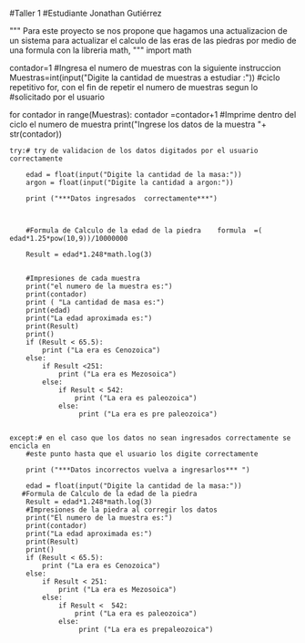 #Taller 1
#Estudiante Jonathan Gutiérrez


""" Para este proyecto se nos propone que hagamos una actualizacion de un sistema para actualizar el 
    calculo de las eras de las piedras por medio de una formula con la libreria math, """
import math

contador=1
#Ingresa el numero de muestras con la siguiente instruccion
Muestras=int(input("Digite la cantidad de muestras a estudiar :"))
#ciclo repetitivo for, con el fin de repetir el numero de muestras segun lo 
#solicitado por el usuario


for contador in range(Muestras):
    contador =contador+1
    #Imprime dentro del ciclo el numero de muestra
    print("Ingrese los datos de la muestra "+ str(contador))

    try:# try de validacion de los datos digitados por el usuario correctamente
        
        edad = float(input("Digite la cantidad de la masa:"))
        argon = float(input("Digite la cantidad a argon:"))
           
        print ("***Datos ingresados  correctamente***")
        
        

        #Formula de Calculo de la edad de la piedra    formula  =( edad*1.25*pow(10,9))/10000000
        
        Result = edad*1.248*math.log(3)


        #Impresiones de cada muestra
        print("el numero de la muestra es:")
        print(contador)
        print ( "La cantidad de masa es:")
        print(edad)
        print("La edad aproximada es:")
        print(Result)
        print()
        if (Result < 65.5):
            print ("La era es Cenozoica")
        else:
            if Result <251:
                print ("La era es Mezosoica")
            else:
                if Result < 542:
                    print ("La era es paleozoica")
                else:
                     print ("La era es pre paleozoica")

        
    except:# en el caso que los datos no sean ingresados correctamente se encicla en
        #este punto hasta que el usuario los digite correctamente 
        
        print ("***Datos incorrectos vuelva a ingresarlos*** ")
        
        edad = float(input("Digite la cantidad de la masa:"))
       #Formula de Calculo de la edad de la piedra 
        Result = edad*1.248*math.log(3)
        #Impresiones de la piedra al corregir los datos 
        print("El numero de la muestra es:")
        print(contador)
        print("La edad aproximada es:")
        print(Result)
        print()
        if (Result < 65.5):
            print ("La era es Cenozoica")
        else:
            if Result < 251:
                print ("La era es Mezosoica")
            else:
                if Result <  542:
                    print ("La era es paleozoica")
                else:
                     print ("La era es prepaleozoica")

